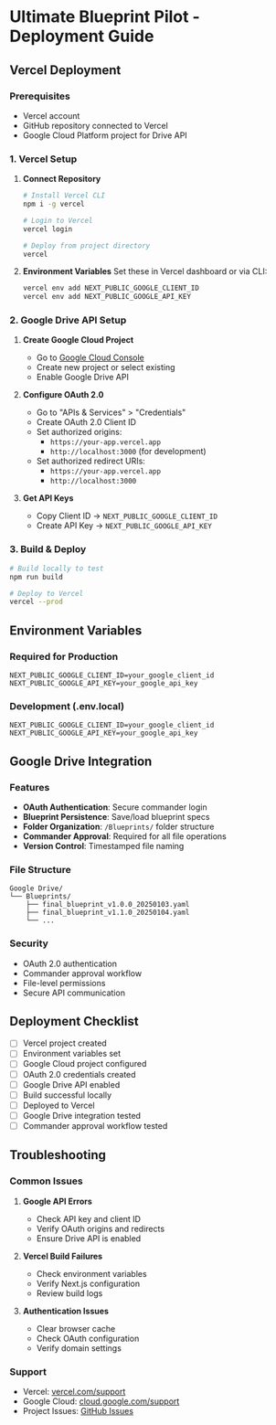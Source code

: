 # Ultimate Blueprint Pilot - Deployment Guide

## Vercel Deployment

### Prerequisites
- Vercel account
- GitHub repository connected to Vercel
- Google Cloud Platform project for Drive API

### 1. Vercel Setup

1. **Connect Repository**
   ```bash
   # Install Vercel CLI
   npm i -g vercel
   
   # Login to Vercel
   vercel login
   
   # Deploy from project directory
   vercel
   ```

2. **Environment Variables**
   Set these in Vercel dashboard or via CLI:
   ```bash
   vercel env add NEXT_PUBLIC_GOOGLE_CLIENT_ID
   vercel env add NEXT_PUBLIC_GOOGLE_API_KEY
   ```

### 2. Google Drive API Setup

1. **Create Google Cloud Project**
   - Go to [Google Cloud Console](https://console.cloud.google.com/)
   - Create new project or select existing
   - Enable Google Drive API

2. **Configure OAuth 2.0**
   - Go to "APIs & Services" > "Credentials"
   - Create OAuth 2.0 Client ID
   - Set authorized origins:
     - `https://your-app.vercel.app`
     - `http://localhost:3000` (for development)
   - Set authorized redirect URIs:
     - `https://your-app.vercel.app`
     - `http://localhost:3000`

3. **Get API Keys**
   - Copy Client ID → `NEXT_PUBLIC_GOOGLE_CLIENT_ID`
   - Create API Key → `NEXT_PUBLIC_GOOGLE_API_KEY`

### 3. Build & Deploy

```bash
# Build locally to test
npm run build

# Deploy to Vercel
vercel --prod
```

## Environment Variables

### Required for Production
```env
NEXT_PUBLIC_GOOGLE_CLIENT_ID=your_google_client_id
NEXT_PUBLIC_GOOGLE_API_KEY=your_google_api_key
```

### Development (.env.local)
```env
NEXT_PUBLIC_GOOGLE_CLIENT_ID=your_google_client_id
NEXT_PUBLIC_GOOGLE_API_KEY=your_google_api_key
```

## Google Drive Integration

### Features
- **OAuth Authentication**: Secure commander login
- **Blueprint Persistence**: Save/load blueprint specs
- **Folder Organization**: `/Blueprints/` folder structure
- **Commander Approval**: Required for all file operations
- **Version Control**: Timestamped file naming

### File Structure
```
Google Drive/
└── Blueprints/
    ├── final_blueprint_v1.0.0_20250103.yaml
    ├── final_blueprint_v1.1.0_20250104.yaml
    └── ...
```

### Security
- OAuth 2.0 authentication
- Commander approval workflow
- File-level permissions
- Secure API communication

## Deployment Checklist

- [ ] Vercel project created
- [ ] Environment variables set
- [ ] Google Cloud project configured
- [ ] OAuth 2.0 credentials created
- [ ] Google Drive API enabled
- [ ] Build successful locally
- [ ] Deployed to Vercel
- [ ] Google Drive integration tested
- [ ] Commander approval workflow tested

## Troubleshooting

### Common Issues

1. **Google API Errors**
   - Check API key and client ID
   - Verify OAuth origins and redirects
   - Ensure Drive API is enabled

2. **Vercel Build Failures**
   - Check environment variables
   - Verify Next.js configuration
   - Review build logs

3. **Authentication Issues**
   - Clear browser cache
   - Check OAuth configuration
   - Verify domain settings

### Support
- Vercel: [vercel.com/support](https://vercel.com/support)
- Google Cloud: [cloud.google.com/support](https://cloud.google.com/support)
- Project Issues: [GitHub Issues](https://github.com/djb258/ultimate-blueprint-pilot/issues) 